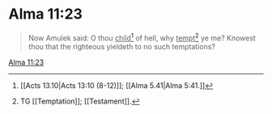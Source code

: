 # Alma 11:23

> Now Amulek said: O thou <u>child</u>[^a] of hell, why <u>tempt</u>[^b] ye me? Knowest thou that the righteous yieldeth to no such temptations?

[Alma 11:23](https://www.churchofjesuschrist.org/study/scriptures/bofm/alma/11?lang=eng&id=p23#p23)


[^a]: [[Acts 13.10|Acts 13:10 (8-12)]]; [[Alma 5.41|Alma 5:41.]]
[^b]: TG [[Temptation]]; [[Testament]].
